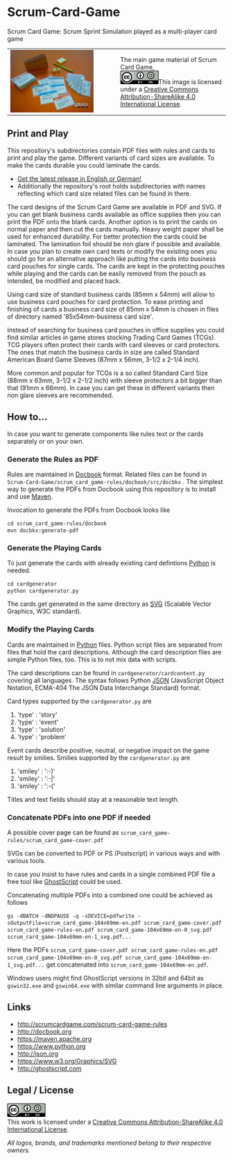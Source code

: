 # Scrum-Card-Game

Scrum Card Game: Scrum Sprint Simulation played as a multi-player card game

<table><tbody>
<tr><td><img alt='The main game material of Scrum Card Game' src='scrum_card_game-rules/docbook/src/docbkx/media/game_material_de.jpg' width='80%' /></td><td>The main game material of Scrum Card Game,<br /><a rel='license' href='http://creativecommons.org/licenses/by-sa/4.0'><img alt='Creative Commons License' style='border-width:0' src='res/cc_by_sa-88x31.png' /></a>This image is licensed under a <a rel='license' href='http://creativecommons.org/licenses/by-sa/4.0'>Creative Commons Attribution-ShareAlike 4.0 International License</a>.</td></tr>
</tbody></table>

## Print and Play

This repository's subdirectories contain PDF files with rules and
cards to print and play the game. Different variants of card
sizes are available. To make the cards durable you could laminate
the cards.

* <a href='https://github.com/OMerkel/Scrum-Card-Game/releases'>Get the latest release in English or German!</a>
* Additionally the repository's root holds subdirectories with names reflecting which card size related files can be found in there.

The card designs of the Scrum Card Game are available in PDF and SVG. If you can get blank business cards
available as office supplies then you can print the PDF onto the blank cards.
Another option is to print the cards on normal paper and then cut the cards manually. Heavy
weight paper shall be used for enhanced durability. For better protection the cards could be laminated.
The lamination foil should be non glare if possible and available. In case you plan to create own card
texts or modify the existing ones you should go for an alternative approach like putting the cards into
business card pouches for single cards. The cards are kept in the protecting pouches while playing and
the cards can be easily removed from the pouch as intended, be modified and placed back.

Using card size of standard business cards (85mm x 54mm) will allow to use business card pouches
for card protection. To ease printing and finishing of cards a business card size of
85mm x 54mm is chosen in files of directory named '85x54mm-business card size'.

Instead of searching for business card pouches in office supplies
you could find similar articles in game stores stocking Trading Card
Games (TCGs). TCG players often protect their cards with card
sleeves or card protectors. The ones that match the business cards
in size are called Standard American Board Game Sleeves
(87mm x 56mm, 3-1/2 x 2-1/4 inch).

More common and popular for TCGs is a so called Standard Card Size
(88mm x 63mm, 3-1/2 x 2-1/2 inch) with sleeve protectors a bit
bigger than that (91mm x 66mm). In case you can get these in different
variants then non glare sleeves are recommended.

## How to...

In case you want to generate components like rules text or the cards separately or on your own.

### Generate the Rules as PDF

Rules are maintained in [Docbook](http://docbook.org) format.
Related files can be found in `Scrum-Card-Game/scrum_card_game-rules/docbook/src/docbkx` .
The simplest way to generate the PDFs from Docbook using this repository is to install and use [Maven](https://maven.apache.org).

Invocation to generate the PDFs from Docbook looks like

```
cd scrum_card_game-rules/docbook
mvn docbkx:generate-pdf
```

### Generate the Playing Cards

To just generate the cards with already existing card defintions [Python](https://www.python.org) is needed.

```
cd cardgenerator
python cardgenerator.py
```

The cards get generated in the same directory as [SVG](https://www.w3.org/Graphics/SVG)
(Scalable Vector Graphics, W3C standard).

### Modify the Playing Cards

Cards are maintained in [Python](https://www.python.org) files. Python script files are separated
from files that hold the card descriptions. Although the card description files are simple
Python files, too. This is to not mix data with scripts.

The card descriptions can be found in `cardgenerator/cardcontent.py` covering all languages.
The syntax follows Python [JSON](http://json.org) (JavaScript Object Notation,
ECMA-404 The JSON Data Interchange Standard) format.

Card types supported by the `cardgenerator.py` are

1. 'type' : 'story'
2. 'type' : 'event'
3. 'type' : 'solution'
4. 'type' : 'problem'

Event cards describe positive, neutral, or negative impact on the game result by smilies.
Smilies supported by the `cardgenerator.py` are

1. 'smiley' : ':-)'
2. 'smiley' : ':-|'
3. 'smiley' : ':-('

Titles and text fields should stay at a reasonable text length.

### Concatenate PDFs into one PDF if needed

A possible cover page can be found as `scrum_card_game-rules/scrum_card_game-cover.pdf`

SVGs can be converted to PDF or PS (Postscript) in various ways and with various tools.

In case you insist to have rules and cards in a single combined PDF file a free tool
like [GhostScript](http://ghostscript.com) could be used.

Concatenating multiple PDFs into a combined one could be achieved as follows

```
gs -dBATCH -dNOPAUSE -q -sDEVICE=pdfwrite -sOutputFile=scrum_card_game-104x69mm-en.pdf scrum_card_game-cover.pdf scrum_card_game-rules-en.pdf scrum_card_game-104x69mm-en-0_svg.pdf scrum_card_game-104x69mm-en-1_svg.pdf...
```

Here the PDFs `scrum_card_game-cover.pdf scrum_card_game-rules-en.pdf scrum_card_game-104x69mm-en-0_svg.pdf scrum_card_game-104x69mm-en-1_svg.pdf...` get concatenated into `scrum_card_game-104x69mm-en.pdf`.

Windows users might find GhostScript versions in 32bit and 64bit as `gswin32.exe` and `gswin64.exe` with similar command line arguments in place.

## Links

* http://scrumcardgame.com/scrum-card-game-rules
* http://docbook.org
* https://maven.apache.org
* https://www.python.org
* http://json.org
* https://www.w3.org/Graphics/SVG
* http://ghostscript.com

## Legal / License

<a rel='license' href='http://creativecommons.org/licenses/by-sa/4.0'><img alt='Creative Commons License' style='border-width:0' src='res/cc_by_sa-88x31.png' /></a><br />This work is licensed under a <a rel='license' href='http://creativecommons.org/licenses/by-sa/4.0'>Creative Commons Attribution-ShareAlike 4.0 International License</a>.

_All logos, brands, and trademarks mentioned belong to their respective owners._
